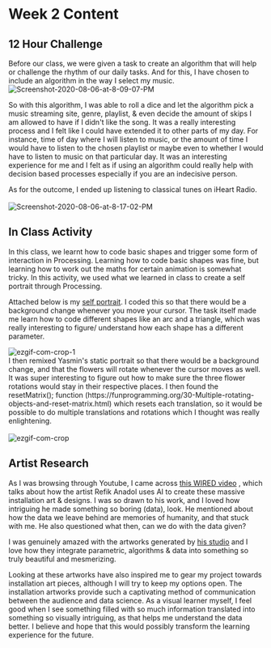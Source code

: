 # Week 2 Content

## 12 Hour Challenge

Before our class, we were given a task to create an algorithm that will help or challenge the rhythm of our daily tasks. 
And for this, I have chosen to include an algorithm in the way I select my music. <br />
<img src="https://i.ibb.co/kDn1dNM/Screenshot-2020-08-06-at-8-09-07-PM.png" alt="Screenshot-2020-08-06-at-8-09-07-PM" border="0">

So with this algorithm, I was able to roll a dice and let the algorithm pick a music streaming site, genre, playlist, & even decide the amount of skips I am allowed to have if I didn't like the song. It was a really interesting process and I felt like I could have extended it to other parts of my day. For instance, time of day where I will listen to music, or the amount of time I would have to listen to the chosen playlist or maybe even to whether I would have to listen to music on that particular day. It was an interesting experience for me and I felt as if using an algorithm could really help with decision based processes especially if you are an indecisive person. <br />

As for the outcome, I ended up listening to classical tunes on iHeart Radio. <br />
<br />
<img src="https://i.ibb.co/WpSnwFp/Screenshot-2020-08-06-at-8-17-02-PM.png" alt="Screenshot-2020-08-06-at-8-17-02-PM" border="0"> <br />


## In Class Activity

In this class, we learnt how to code basic shapes and trigger some form of interaction in Processing. Learning how to code basic shapes was fine, but learning how to work out the maths for certain animation is somewhat tricky. In this activity, we used what we learned in class to create a self portrait through Processing. 

Attached below is my [self portrait](https://github.com/jinnilow/slavetoalgorithm/tree/master/Processing/Portrait). I coded this so that there would be a background change whenever you move your cursor. The task itself made me learn how to code  different shapes like an arc and a triangle, which was really interesting to figure/ understand how each shape has a different parameter.

<img src="https://i.ibb.co/pP55rC2/ezgif-com-crop-1.gif" alt="ezgif-com-crop-1" border="0">
<br />
I then remixed Yasmin's static portrait so that there would be a background change, and that the flowers will rotate whenever the cursor moves as well. It was super interesting to figure out how to make sure the three flower rotations would stay in their respective places. I then found the resetMatrix(); function (https://funprogramming.org/30-Multiple-rotating-objects-and-reset-matrix.html) which resets each translation, so it would be possible to do multiple translations and rotations which I thought was really enlightening.
<br />
<br />
<img src="https://i.ibb.co/VNqPy0J/ezgif-com-crop.gif" alt="ezgif-com-crop" border="0">


## Artist Research

As I was browsing through Youtube, I came across [this WIRED video](https://www.youtube.com/watch?v=I-EIVlHvHRM) , which talks about how the artist Refik Anadol uses AI to create these massive installation art & designs. I was so drawn to his work, and I loved how intriguing he made something so boring (data), look. He mentioned about how the data we leave behind are memories of humanity, and that stuck with me. He also questioned what then, can we do with the data given? <br />

I was genuinely amazed with the artworks generated by [his studio](https://refikanadolstudio.com/projects/) and I love how they integrate parametric, algorithms & data into something so truly beautiful and mesmerizing. <br />

Looking at these artworks have also inspired me to gear my project towards installation art pieces, although I will try to keep my options open. The installation artworks provide such a captivating method of communication between the audience and data science. As a visual learner myself, I feel good when I see something filled with so much information translated into something so visually intriguing, as that helps me understand the data better. I believe and hope that this would possibly transform the learning experience for the future.

